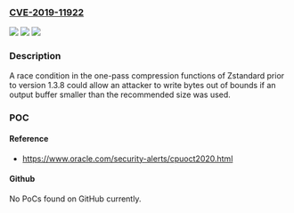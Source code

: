 ### [CVE-2019-11922](https://cve.mitre.org/cgi-bin/cvename.cgi?name=CVE-2019-11922)
![](https://img.shields.io/static/v1?label=Product&message=Zstandard&color=blue)
![](https://img.shields.io/static/v1?label=Version&message=!%3D%3E%201.3.8%20&color=brighgreen)
![](https://img.shields.io/static/v1?label=Vulnerability&message=Out-of-bounds%20Write%20(CWE-ID%20787)&color=brighgreen)

### Description

A race condition in the one-pass compression functions of Zstandard prior to version 1.3.8 could allow an attacker to write bytes out of bounds if an output buffer smaller than the recommended size was used.

### POC

#### Reference
- https://www.oracle.com/security-alerts/cpuoct2020.html

#### Github
No PoCs found on GitHub currently.

